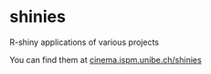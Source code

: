 # shinies
R-shiny applications of various projects

You can find them at [cinema.ispm.unibe.ch/shinies](https://cinema.ispm.unibe.ch/shinies)
